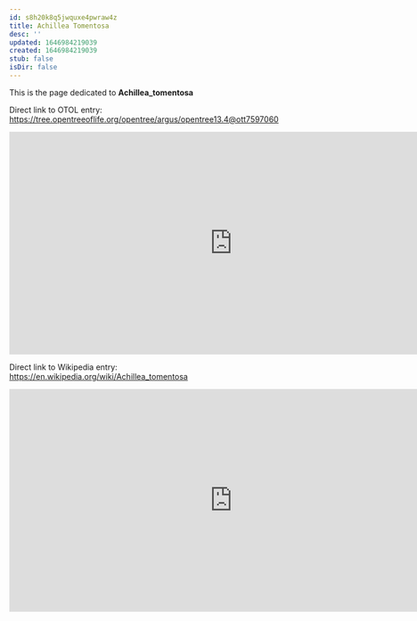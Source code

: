```yaml
---
id: s8h20k8q5jwquxe4pwraw4z
title: Achillea Tomentosa
desc: ''
updated: 1646984219039
created: 1646984219039
stub: false
isDir: false
---
```

This is the page dedicated to **Achillea_tomentosa**


Direct link to OTOL entry: https://tree.opentreeoflife.org/opentree/argus/opentree13.4@ott7597060



<html>
    <body>
    <iframe src="https://tree.opentreeoflife.org/opentree/argus/opentree13.4@ott7597060"
    width="800" height="400" frameborder="0" allowfullscreen> </iframe>
    </body>
</html>
    


Direct link to Wikipedia entry: https://en.wikipedia.org/wiki/Achillea_tomentosa



<html>
    <body>
    <iframe src="https://en.wikipedia.org/wiki/Achillea_tomentosa"
    width="800" height="400" frameborder="0" allowfullscreen> </iframe>
    </body>
</html>
    
